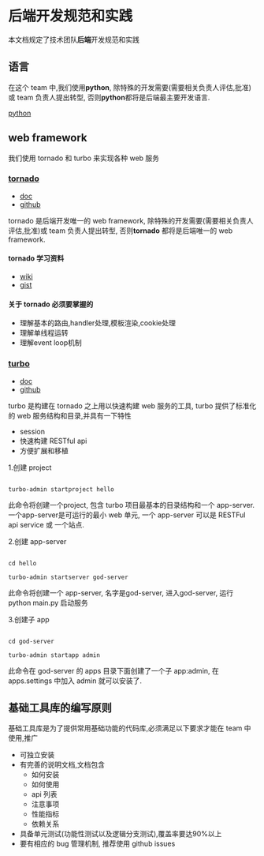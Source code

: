 # 后端开发规范和实践

本文档规定了技术团队**后端**开发规范和实践

## 语言

在这个 team 中,我们使用**python**, 除特殊的开发需要(需要相关负责人评估,批准)或 team 负责人提出转型, 否则**python**都将是后端最主要开发语言.

[python](https://www.python.org/)

## web framework

我们使用 tornado 和 turbo 来实现各种 web 服务

### [tornado](https://github.com/tornadoweb/tornado)

- [doc](http://tornado.readthedocs.org/en/stable/)
- [github](https://github.com/tornadoweb/tornado)

tornado 是后端开发唯一的 web framework, 除特殊的开发需要(需要相关负责人评估,批准)或 team 负责人提出转型,
否则**tornado** 都将是后端唯一的 web framework.


#### tornado 学习资料

- [wiki](https://github.com/tornadoweb/tornado/wiki/Links)
- [gist](http://tornadogists.com/)


#### 关于 tornado 必须要掌握的

- 理解基本的路由,handler处理,模板渲染,cookie处理
- 理解单线程运转
- 理解event loop机制

### [turbo](http://app-turbo.readthedocs.org/zh_CN/latest/)

- [doc](http://app-turbo.readthedocs.org/zh_CN/latest/)
- [github](https://github.com/wecatch/app-turbo)

turbo 是构建在 tornado 之上用以快速构建 web 服务的工具, turbo 提供了标准化的 web 服务结构和目录,并具有一下特性

- session
- 快速构建 RESTful api
- 方便扩展和移植

1.创建 project

```

turbo-admin startproject hello

```

此命令将创建一个project, 包含 turbo 项目最基本的目录结构和一个 app-server.
一个app-server是可运行的最小 web 单元, 一个 app-server 可以是 RESTFul api service 或 一个站点.

2.创建 app-server

```

cd hello

turbo-admin startserver god-server

```

此命令将创建一个 app-server, 名字是god-server, 进入god-server, 运行 python main.py 启动服务


3.创建子 app

```

cd god-server

turbo-admin startapp admin

```

此命令在 god-server 的 apps 目录下面创建了一个子 app:admin, 在 apps.settings 中加入 admin 就可以安装了.




## 基础工具库的编写原则

基础工具库是为了提供常用基础功能的代码库,必须满足以下要求才能在 team 中使用,推广

- 可独立安装
- 有完善的说明文档,文档包含
    - 如何安装
    - 如何使用
    - api 列表
    - 注意事项
    - 性能指标
    - 依赖关系
- 具备单元测试(功能性测试以及逻辑分支测试),覆盖率要达90%以上
- 要有相应的 bug 管理机制, 推荐使用 github issues
